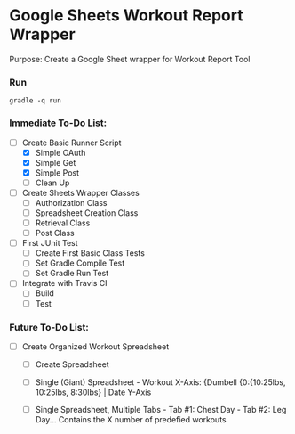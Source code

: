 # Google Sheets Workout Report Wrapper

Purpose: Create a Google Sheet wrapper for Workout Report Tool

### Run
	gradle -q run
	
### Immediate To-Do List:
- [ ] Create Basic Runner Script
	- [x] Simple OAuth
	- [x] Simple Get
	- [x] Simple Post
	- [ ] Clean Up
- [ ] Create Sheets Wrapper Classes
	- [ ] Authorization Class
	- [ ] Spreadsheet Creation Class
	- [ ] Retrieval Class
	- [ ] Post Class
- [ ] First JUnit Test
	- [ ] Create First Basic Class Tests
	- [ ] Set Gradle Compile Test 
	- [ ] Set Gradle Run Test
- [ ] Integrate with Travis CI
	- [ ] Build
	- [ ] Test
	
### Future To-Do List:
- [ ] Create Organized Workout Spreadsheet
	- [ ] Create Spreadsheet
	- [ ] Single (Giant) Spreadsheet - Workout X-Axis: {Dumbell {0:{10:25lbs, 10:25lbs, 8:30lbs} | Date Y-Axis 
	- [ ] Single Spreadsheet, Multiple Tabs - Tab #1: Chest Day - Tab #2: Leg Day... Contains the X number of predefied workouts
	